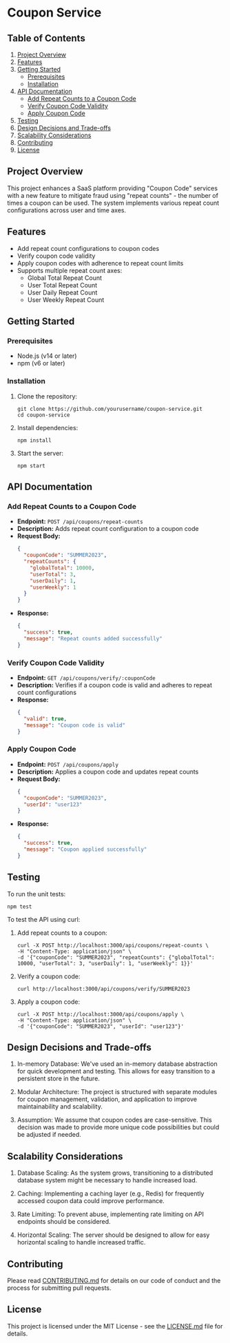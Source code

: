 # Coupon Service

## Table of Contents
1. [Project Overview](#project-overview)
2. [Features](#features)
3. [Getting Started](#getting-started)
   - [Prerequisites](#prerequisites)
   - [Installation](#installation)
4. [API Documentation](#api-documentation)
   - [Add Repeat Counts to a Coupon Code](#add-repeat-counts-to-a-coupon-code)
   - [Verify Coupon Code Validity](#verify-coupon-code-validity)
   - [Apply Coupon Code](#apply-coupon-code)
5. [Testing](#testing)
6. [Design Decisions and Trade-offs](#design-decisions-and-trade-offs)
7. [Scalability Considerations](#scalability-considerations)
8. [Contributing](#contributing)
9. [License](#license)

## Project Overview

This project enhances a SaaS platform providing "Coupon Code" services with a new feature to mitigate fraud using "repeat counts" - the number of times a coupon can be used. The system implements various repeat count configurations across user and time axes.

## Features

- Add repeat count configurations to coupon codes
- Verify coupon code validity
- Apply coupon codes with adherence to repeat count limits
- Supports multiple repeat count axes:
  - Global Total Repeat Count
  - User Total Repeat Count
  - User Daily Repeat Count
  - User Weekly Repeat Count

## Getting Started

### Prerequisites

- Node.js (v14 or later)
- npm (v6 or later)

### Installation

1. Clone the repository:
   ```
   git clone https://github.com/yourusername/coupon-service.git
   cd coupon-service
   ```

2. Install dependencies:
   ```
   npm install
   ```

3. Start the server:
   ```
   npm start
   ```

## API Documentation

### Add Repeat Counts to a Coupon Code

- **Endpoint:** `POST /api/coupons/repeat-counts`
- **Description:** Adds repeat count configuration to a coupon code
- **Request Body:**
  ```json
  {
    "couponCode": "SUMMER2023",
    "repeatCounts": {
      "globalTotal": 10000,
      "userTotal": 3,
      "userDaily": 1,
      "userWeekly": 1
    }
  }
  ```
- **Response:**
  ```json
  {
    "success": true,
    "message": "Repeat counts added successfully"
  }
  ```

### Verify Coupon Code Validity

- **Endpoint:** `GET /api/coupons/verify/:couponCode`
- **Description:** Verifies if a coupon code is valid and adheres to repeat count configurations
- **Response:**
  ```json
  {
    "valid": true,
    "message": "Coupon code is valid"
  }
  ```

### Apply Coupon Code

- **Endpoint:** `POST /api/coupons/apply`
- **Description:** Applies a coupon code and updates repeat counts
- **Request Body:**
  ```json
  {
    "couponCode": "SUMMER2023",
    "userId": "user123"
  }
  ```
- **Response:**
  ```json
  {
    "success": true,
    "message": "Coupon applied successfully"
  }
  ```

## Testing

To run the unit tests:

```
npm test
```

To test the API using curl:

1. Add repeat counts to a coupon:
   ```
   curl -X POST http://localhost:3000/api/coupons/repeat-counts \
   -H "Content-Type: application/json" \
   -d '{"couponCode": "SUMMER2023", "repeatCounts": {"globalTotal": 10000, "userTotal": 3, "userDaily": 1, "userWeekly": 1}}'
   ```

2. Verify a coupon code:
   ```
   curl http://localhost:3000/api/coupons/verify/SUMMER2023
   ```

3. Apply a coupon code:
   ```
   curl -X POST http://localhost:3000/api/coupons/apply \
   -H "Content-Type: application/json" \
   -d '{"couponCode": "SUMMER2023", "userId": "user123"}'
   ```

## Design Decisions and Trade-offs

1. In-memory Database: We've used an in-memory database abstraction for quick development and testing. This allows for easy transition to a persistent store in the future.

2. Modular Architecture: The project is structured with separate modules for coupon management, validation, and application to improve maintainability and scalability.

3. Assumption: We assume that coupon codes are case-sensitive. This decision was made to provide more unique code possibilities but could be adjusted if needed.

## Scalability Considerations

1. Database Scaling: As the system grows, transitioning to a distributed database system might be necessary to handle increased load.

2. Caching: Implementing a caching layer (e.g., Redis) for frequently accessed coupon data could improve performance.

3. Rate Limiting: To prevent abuse, implementing rate limiting on API endpoints should be considered.

4. Horizontal Scaling: The server should be designed to allow for easy horizontal scaling to handle increased traffic.

## Contributing

Please read [CONTRIBUTING.md](CONTRIBUTING.md) for details on our code of conduct and the process for submitting pull requests.

## License

This project is licensed under the MIT License - see the [LICENSE.md](LICENSE.md) file for details.